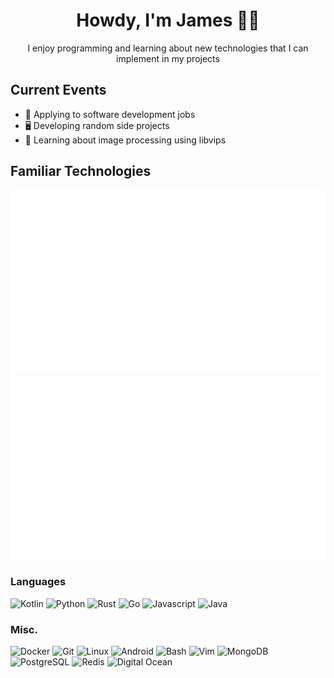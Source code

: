 <h1 align="center", style="text-align: center;">Howdy, I'm James 👋😎</h1>
<p align="center">I enjoy programming and learning about new technologies that I can implement in my projects</p>

## Current Events
- 📄 Applying to software development jobs 
- 🖥 Developing random side projects
- 📖 Learning about image processing using libvips

## Familiar Technologies
![](https://raw.githubusercontent.com/fitebone/github-stats/master/generated/languages.svg#gh-dark-mode-only)
![](https://raw.githubusercontent.com/fitebone/github-stats/master/generated/languages.svg#gh-light-mode-only)
### Languages
<img alt="Kotlin" src="https://cdn.jsdelivr.net/gh/devicons/devicon/icons/kotlin/kotlin-plain.svg" width=50/>  <img alt="Python" src="https://cdn.jsdelivr.net/gh/devicons/devicon/icons/python/python-original.svg" width=60/>  <img alt="Rust" src="https://cdn.jsdelivr.net/gh/devicons/devicon/icons/rust/rust-plain.svg" width=60/>  <img alt="Go" src="https://cdn.jsdelivr.net/gh/devicons/devicon/icons/go/go-original-wordmark.svg" width=60/>  <img alt="Javascript" src="https://cdn.jsdelivr.net/gh/devicons/devicon/icons/javascript/javascript-plain.svg" width=60/>  <img alt="Java" src="https://cdn.jsdelivr.net/gh/devicons/devicon/icons/java/java-original.svg" width=60/>
          
### Misc.
<img alt="Docker" src="https://cdn.jsdelivr.net/gh/devicons/devicon/icons/docker/docker-plain.svg" width=60/>  <img alt="Git" src="https://cdn.jsdelivr.net/gh/devicons/devicon/icons/git/git-original.svg" width=60/>  <img alt="Linux" src="https://cdn.jsdelivr.net/gh/devicons/devicon/icons/linux/linux-plain.svg" width=60/>  <img alt="Android" src="https://cdn.jsdelivr.net/gh/devicons/devicon/icons/android/android-plain.svg" width=60/>  <img alt="Bash" src="https://cdn.jsdelivr.net/gh/devicons/devicon/icons/bash/bash-plain.svg" width=60/>  <img alt="Vim" src="https://cdn.jsdelivr.net/gh/devicons/devicon/icons/vim/vim-plain.svg" width=60/>  <img alt="MongoDB" src="https://cdn.jsdelivr.net/gh/devicons/devicon/icons/mongodb/mongodb-plain.svg" width=60/><img alt="PostgreSQL" src="https://cdn.jsdelivr.net/gh/devicons/devicon/icons/postgresql/postgresql-plain.svg" width=60/>  <img alt="Redis" src="https://cdn.jsdelivr.net/gh/devicons/devicon/icons/redis/redis-plain.svg" width=60/>  <img alt="Digital Ocean" src="https://cdn.jsdelivr.net/gh/devicons/devicon/icons/digitalocean/digitalocean-original.svg" width=60/>
